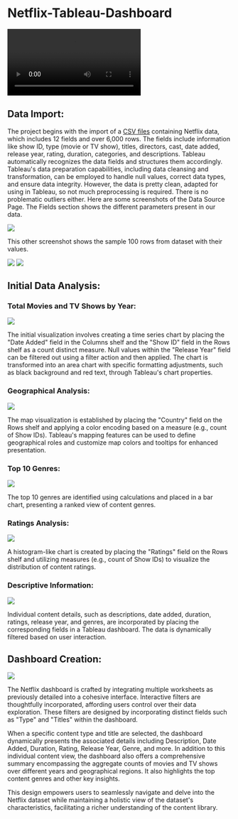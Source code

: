 # Netflix-Tableau-Dashboard

![](https://github.com/pranav98711/Netflix-Tableau-Dashboard/blob/main/Images/2023-10-31-14-03-18_uprADyco.mkv)

## Data Import:

The project begins with the import of a [CSV files]([https://pages.github.com/](https://github.com/pranav98711/Netflix-Tableau-Dashboard/blob/main/Dataset/netflix_titles.xls)) containing Netflix data, which includes 12 fields and over 6,000 rows. The fields include information like show ID, type (movie or TV show), titles, directors, cast, date added, release year, rating, duration, categories, and descriptions. Tableau automatically recognizes the data fields and structures them accordingly.
Tableau's data preparation capabilities, including data cleansing and transformation, can be employed to handle null values, correct data types, and ensure data integrity. However, the data is pretty clean, adapted for using in Tableau, so not much preprocessing is required. There is no problematic outliers either. 
Here are some screenshots of the Data Source Page. The Fields section shows the different parameters present in our data.

![](https://github.com/pranav98711/Netflix-Tableau-Dashboard/blob/main/Images/data_1.png)

This other screenshot shows the sample 100 rows from dataset with their values.

![](https://github.com/pranav98711/Netflix-Tableau-Dashboard/blob/main/Images/data_2.png)
![](https://github.com/pranav98711/Netflix-Tableau-Dashboard/blob/main/Images/data_3.png)

## Initial Data Analysis:

### Total Movies and TV Shows by Year:

![](https://github.com/pranav98711/Netflix-Tableau-Dashboard/blob/main/Images/1.png)

The initial visualization involves creating a time series chart by placing the "Date Added" field in the Columns shelf and the "Show ID" field in the Rows shelf as a count distinct measure.
Null values within the "Release Year" field can be filtered out using a filter action and then applied.
The chart is transformed into an area chart with specific formatting adjustments, such as black background and red text, through Tableau's chart properties.

### Geographical Analysis:

![](https://github.com/pranav98711/Netflix-Tableau-Dashboard/blob/main/Images/2.png)

The map visualization is established by placing the "Country" field on the Rows shelf and applying a color encoding based on a measure (e.g., count of Show IDs).
Tableau's mapping features can be used to define geographical roles and customize map colors and tooltips for enhanced presentation.

### Top 10 Genres:

![](https://github.com/pranav98711/Netflix-Tableau-Dashboard/blob/main/Images/3.png)

The top 10 genres are identified using calculations and placed in a bar chart, presenting a ranked view of content genres.

### Ratings Analysis:

![](https://github.com/pranav98711/Netflix-Tableau-Dashboard/blob/main/Images/5.png)

A histogram-like chart is created by placing the "Ratings" field on the Rows shelf and utilizing measures (e.g., count of Show IDs) to visualize the distribution of content ratings.

### Descriptive Information:

![](https://github.com/pranav98711/Netflix-Tableau-Dashboard/blob/main/Images/7.png)

Individual content details, such as descriptions, date added, duration, ratings, release year, and genres, are incorporated by placing the corresponding fields in a Tableau dashboard. The data is dynamically filtered based on user interaction.

## Dashboard Creation:

![](https://github.com/pranav98711/Netflix-Tableau-Dashboard/blob/main/Images/6.png)

The Netflix dashboard is crafted by integrating multiple worksheets as previously detailed into a cohesive interface. Interactive filters are thoughtfully incorporated, affording users control over their data exploration. These filters are designed by incorporating distinct fields such as "Type" and "Titles" within the dashboard.

When a specific content type and title are selected, the dashboard dynamically presents the associated details including Description, Date Added, Duration, Rating, Release Year, Genre, and more. In addition to this individual content view, the dashboard also offers a comprehensive summary encompassing the aggregate counts of movies and TV shows over different years and geographical regions. It also highlights the top content genres and other key insights.

This design empowers users to seamlessly navigate and delve into the Netflix dataset while maintaining a holistic view of the dataset's characteristics, facilitating a richer understanding of the content library.








